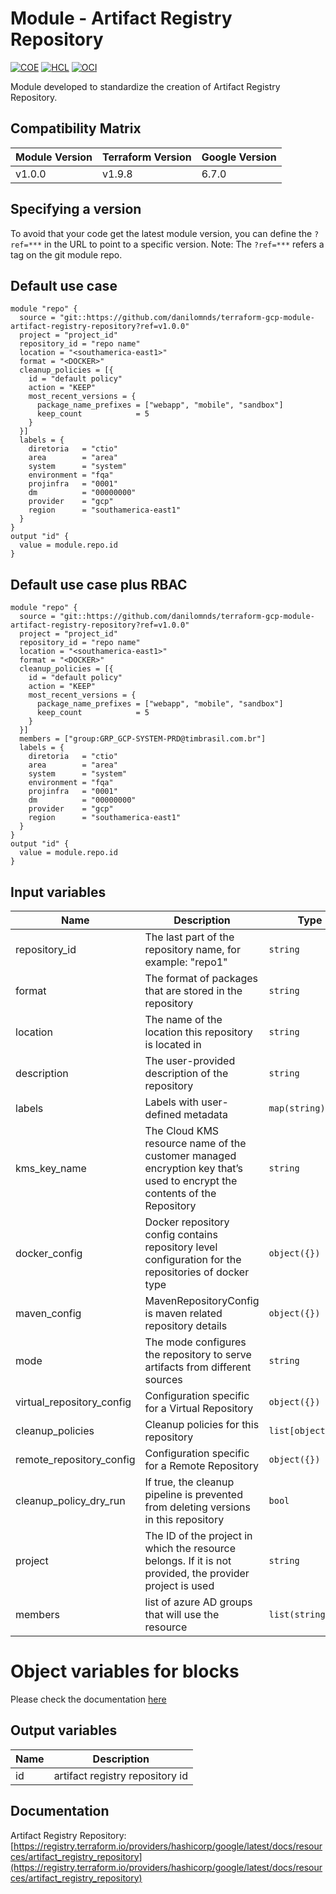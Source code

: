 # Module - Artifact Registry Repository
[![COE](https://img.shields.io/badge/Created%20By-CCoE-blue)]()
[![HCL](https://img.shields.io/badge/language-HCL-blueviolet)](https://www.terraform.io/)
[![OCI](https://img.shields.io/badge/provider-OCI-red)](https://registry.terraform.io/providers/oracle/oci/latest)

Module developed to standardize the creation of Artifact Registry Repository.

## Compatibility Matrix

| Module Version | Terraform Version | Google Version     |
|----------------|-------------------| ------------------ |
| v1.0.0         | v1.9.8            | 6.7.0              |

## Specifying a version

To avoid that your code get the latest module version, you can define the `?ref=***` in the URL to point to a specific version.
Note: The `?ref=***` refers a tag on the git module repo.

## Default use case
```hcl
module "repo" {    
  source = "git::https://github.com/danilomnds/terraform-gcp-module-artifact-registry-repository?ref=v1.0.0"
  project = "project_id"
  repository_id = "repo name"
  location = "<southamerica-east1>"
  format = "<DOCKER>"
  cleanup_policies = [{
    id = "default policy"
    action = "KEEP"
    most_recent_versions = {
      package_name_prefixes = ["webapp", "mobile", "sandbox"]
      keep_count            = 5
    }
  }]  
  labels = {
    diretoria   = "ctio"
    area        = "area"
    system      = "system"    
    environment = "fqa"
    projinfra   = "0001"
    dm          = "00000000"
    provider    = "gcp"
    region      = "southamerica-east1"
  }
}
output "id" {
  value = module.repo.id
}
```

## Default use case plus RBAC
```hcl
module "repo" {    
  source = "git::https://github.com/danilomnds/terraform-gcp-module-artifact-registry-repository?ref=v1.0.0"
  project = "project_id"
  repository_id = "repo name"
  location = "<southamerica-east1>"
  format = "<DOCKER>"
  cleanup_policies = [{
    id = "default policy"
    action = "KEEP"
    most_recent_versions = {
      package_name_prefixes = ["webapp", "mobile", "sandbox"]
      keep_count            = 5
    }
  }]
  members = ["group:GRP_GCP-SYSTEM-PRD@timbrasil.com.br"]
  labels = {
    diretoria   = "ctio"
    area        = "area"
    system      = "system"    
    environment = "fqa"
    projinfra   = "0001"
    dm          = "00000000"
    provider    = "gcp"
    region      = "southamerica-east1"
  }
}
output "id" {
  value = module.repo.id
}
```

## Input variables

| Name | Description | Type | Default | Required |
|------|-------------|------|---------|:--------:|
| repository_id | The last part of the repository name, for example: "repo1" | `string` | n/a | `Yes` |
| format | The format of packages that are stored in the repository | `string` | n/a | `Yes` |
| location | The name of the location this repository is located in | `string` | n/a | No |
| description | The user-provided description of the repository | `string` | n/a | No |
| labels | Labels with user-defined metadata | `map(string)` | n/a | No |
| kms_key_name | The Cloud KMS resource name of the customer managed encryption key that’s used to encrypt the contents of the Repository | `string` | n/a | No |
| docker_config | Docker repository config contains repository level configuration for the repositories of docker type | `object({})` | n/a | No |
| maven_config | MavenRepositoryConfig is maven related repository details | `object({})` | n/a | No |
| mode | The mode configures the repository to serve artifacts from different sources | `string` | `STANDARD_REPOSITORY` | No |
| virtual_repository_config | Configuration specific for a Virtual Repository | `object({})` | n/a | No |
| cleanup_policies | Cleanup policies for this repository | `list[object({})]` | n/a | No |
| remote_repository_config | Configuration specific for a Remote Repository | `object({})` | n/a | No |
| cleanup_policy_dry_run |  If true, the cleanup pipeline is prevented from deleting versions in this repository | `bool` | `false` | No |
| project | The ID of the project in which the resource belongs. If it is not provided, the provider project is used | `string` | n/a | No |
| members | list of azure AD groups that will use the resource | `list(string)` | n/a | No |

# Object variables for blocks

Please check the documentation [here](https://registry.terraform.io/providers/hashicorp/google/latest/docs/resources/artifact_registry_repository)

## Output variables

| Name | Description |
|------|-------------|
| id | artifact registry repository id|

## Documentation
Artifact Registry Repository: <br>
[https://registry.terraform.io/providers/hashicorp/google/latest/docs/resources/artifact_registry_repository](https://registry.terraform.io/providers/hashicorp/google/latest/docs/resources/artifact_registry_repository)